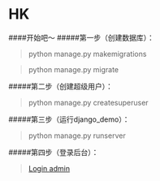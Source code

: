 # HK
####开始吧～
#####第一步（创建数据库）：
>python manage.py makemigrations

>python manage.py migrate

#####第二步（创建超级用户）：
>python manage.py createsuperuser

#####第三步（运行django_demo）：
>python manage.py runserver

#####第四步（登录后台）：

>[Login admin](http://127.0.0.1:8000/admin/)

